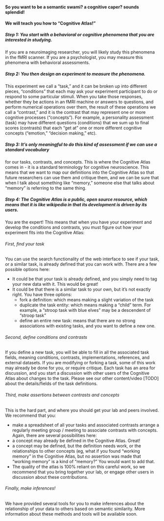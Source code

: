 #### So you want to be a semantic swami? a cognitive caper? sounds splendid!
#### We will teach you how to “Cognitive Atlas!”

##### Step 1: You start with a behavioral or cognitive phenomena that you are interested in studying. 
If you are a neuroimaging researcher, you will likely study this phenomena in the fMRI scanner. If you are a psychologist, you may measure this phenomena with behavioral assessments. 

##### Step 2: You then design an experiment to measure the phenomena. 
This experiment we call a “task,” and it can be broken up into different pieces, “conditions” that each may ask your experiment participant to do or respond to some particular stimuli. When you take those responses, whether they be actions in an fMRI machine or answers to questions, and perform numerical operations over them, the result of these operations we call a “contrast,” and it is the contrast that may represent one or more cognitive processes (“concepts”). For example, a personality assessment (task) may have different questions (conditions) that we sum up to final scores (contrasts) that each “get at” one or more different cognitive concepts (“emotion,” “decision making,” etc). 

##### Step 3: It’s only meaningful to do this kind of assessment if we can use a standard vocabulary 
for our tasks, contrasts, and concepts. This is where the Cognitive Atlas comes in - it is a standard terminology for cognitive neuroscience. This means that we want to map our definitions into the Cognitive Atlas so that future researchers can use them and critique them, and we can be sure that when I talk about something like “memory,” someone else that talks about “memory” is referring to the same thing.

##### Step 4: The Cognitive Atlas is a public, open source resource, which means that it is like wikipedia in that its development is driven by its users. 
You are the expert! This means that when you have your experiment and develop the conditions and contrasts, you must figure out how your experiment fits into the Cognitive Atlas: 

###### First, find your task
You can use the search functionality of the web interface to see if your task, or a similar task, is already defined that you can work with. There are a few possible options here:
- It could be that your task is already defined, and you simply need to tag your new data with it. This would be great!
- It could be that there is a similar task to your own, but it’s not exactly right. You have three options:
  - fork a definition: which means making a slight variation of the task
  - duplicate the task entity: which means making a “child” term. For example, a “stroop task with blue elves” may be a descendent of “stroop task” 
  - define an entire new task: means that there are no strong associations with existing tasks, and you want to define a new one.


###### Second, define conditions and contrasts
If you define a new task, you will be able to fill in all the associated task fields, meaning conditions, contrasts, implementations, references, and external datasets. If you are modifying or forking a task, some of this work may already be done for you, or require critique. Each task has an area for discussion, and you start a discussion with other users of the Cognitive Atlas about changes to the task. Please see our other content/video [TODO] about the details/fields of the task definitions.

######  Third, make assertions between contrasts and concepts
This is the hard part, and where you should get your lab and peers involved. We recommend that you:
 - make a spreadsheet of all your tasks and associated contrasts
arrange a regularly meeting group / meeting to associate contrasts with concepts. Again, there are several possibilities here:
 - a concept may already be defined in the Cognitive Atlas. Great!
 - a concept may be defined, but the definition needs work, or the relationships to other concepts (eg, what if you found “working memory” in the Cognitive Atlas, but no assertion was made that “working memory” is a kind of “memory?” You would want to add that.
 - The quality of the atlas is 100% reliant on this careful work, so we recommend that you bring together your lab, or engage other users in discussion about these contributions.

###### Finally, make inferences!
We have provided several tools for you to make inferences about the relationship of your data to others based on semantic similarity. More information about these methods and tools will be available soon.
